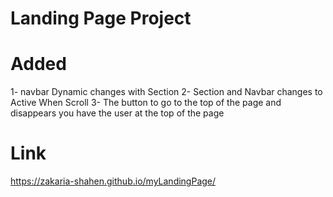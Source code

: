 # Landing Page Project

# Added
1- navbar Dynamic changes with Section
2- Section and Navbar changes to Active When Scroll
3- The button to go to the top of the page and disappears you have the user at the top of the page 

# Link 
  https://zakaria-shahen.github.io/myLandingPage/
